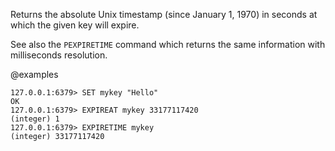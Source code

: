 Returns the absolute Unix timestamp (since January 1, 1970) in seconds at which the given key will expire.

See also the `PEXPIRETIME` command which returns the same information with milliseconds resolution.

@examples

```valkey-cli
127.0.0.1:6379> SET mykey "Hello"
OK
127.0.0.1:6379> EXPIREAT mykey 33177117420
(integer) 1
127.0.0.1:6379> EXPIRETIME mykey
(integer) 33177117420
```
